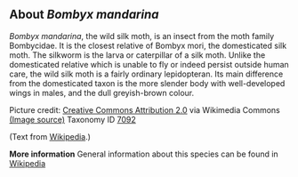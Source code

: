 **About *Bombyx mandarina***
-------------------------
*Bombyx mandarina*, the wild silk moth, is an insect from the moth 
family Bombycidae. It is the closest relative of Bombyx mori, the 
domesticated silk moth. The silkworm is the larva or caterpillar of a 
silk moth. Unlike the domesticated relative which is unable to fly or 
indeed persist outside human care, the wild silk moth is a fairly 
ordinary lepidopteran. Its main difference from the domesticated taxon 
is the more slender body with well-developed wings in males, and the 
dull greyish-brown colour.


Picture credit: [Creative Commons Attribution 2.0](https://creativecommons.org/licenses/by/2.0) via Wikimedia Commons [(Image source)](https://en.wikipedia.org/wiki/File:Bombyx_mandarina_formosana_%2835848743764%29.jpg)
Taxonomy ID [7092](https://www.uniprot.org/taxonomy/7092)

(Text from [Wikipedia](https://en.wikipedia.org/).)

**More information**
General information about this species can be found in [Wikipedia](https://en.wikipedia.org/wiki/Bombyx_mandarina)
